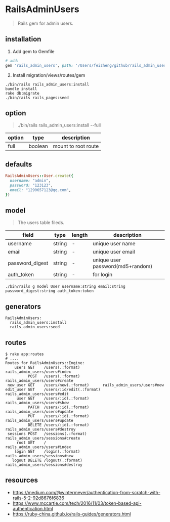 # RailsAdminUsers
> Rails gem for admin users.

## installation
1. Add gem to Gemfile
  ```rb
  # add:
  gem 'rails_admin_users', path: '/Users/feizheng/github/rails_admin_users'
  ```
2. Install migration/views/routes/gem
  ```shell
  ./bin/rails rails_admin_users:install
  bundle install
  rake db:migrate
  ./bin/rails rails_pages:seed
  ```

## option
> ./bin/rails rails_admin_users:install --full

| option | type    | description         |
| ------ | ------- | ------------------- |
| full   | boolean | mount to root route |

## defaults
```rb
RailsAdminUsers::User.create({
  username: "admin",
  password: "123123",
  email: "1290657123@qq.com",
})
```

## model
> The users table fileds.

| field           | type   | length | description                      |
| --------------- | ------ | ------ | -------------------------------- |
| username        | string | -      | unique user name                 |
| email           | string | -      | unique user email                |
| password_digest | string | -      | unique user password(md5+random) |
| auth_token      | string | -      | for login                        |

```shell
./bin/rails g model User username:string email:string password_digest:string auth_token:token
```

## generators
~~~
RailsAdminUsers:
  rails_admin_users:install
  rails_admin_users:seed
~~~


## routes
```shell
$ rake app:routes
# ....
Routes for RailsAdminUsers::Engine:
    users GET    /users(.:format)          rails_admin_users/users#index
          POST   /users(.:format)          rails_admin_users/users#create
 new_user GET    /users/new(.:format)      rails_admin_users/users#new
edit_user GET    /users/:id/edit(.:format) rails_admin_users/users#edit
     user GET    /users/:id(.:format)      rails_admin_users/users#show
          PATCH  /users/:id(.:format)      rails_admin_users/users#update
          PUT    /users/:id(.:format)      rails_admin_users/users#update
          DELETE /users/:id(.:format)      rails_admin_users/users#destroy
 sessions POST   /sessions(.:format)       rails_admin_users/sessions#create
     root GET    /                         rails_admin_users/users#index
    login GET    /login(.:format)          rails_admin_users/sessions#new
   logout DELETE /logout(.:format)         rails_admin_users/sessions#destroy
```

## resources
- https://medium.com/@wintermeyer/authentication-from-scratch-with-rails-5-2-92d8676f6836
- https://www.mccartie.com/tech/2016/11/03/token-based-api-authentication.html
- https://ruby-china.github.io/rails-guides/generators.html